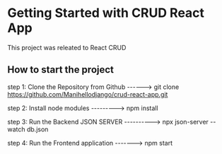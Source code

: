 # Getting Started with CRUD React App

This project was releated to React CRUD 

## How to start the project

step 1: Clone the Repository from Github ------> git clone https://github.com/Manihellodjango/crud-react-app.git

step 2: Install node modules ---------> npm install 

step 3: Run the Backend JSON SERVER ----------> npx json-server --watch db.json 

step 4: Run the Frontend application -------> npm start 
